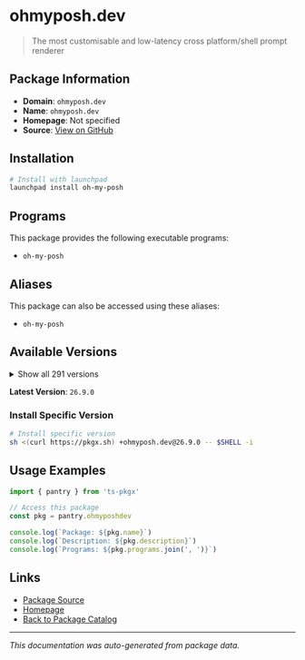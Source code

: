 # ohmyposh.dev

> The most customisable and low-latency cross platform/shell prompt renderer

## Package Information

- **Domain**: `ohmyposh.dev`
- **Name**: `ohmyposh.dev`
- **Homepage**: Not specified
- **Source**: [View on GitHub](https://github.com/pkgxdev/pantry/tree/main/projects/ohmyposh.dev/package.yml)

## Installation

```bash
# Install with launchpad
launchpad install oh-my-posh
```

## Programs

This package provides the following executable programs:

- `oh-my-posh`

## Aliases

This package can also be accessed using these aliases:

- `oh-my-posh`

## Available Versions

<details>
<summary>Show all 291 versions</summary>

- `26.9.0`, `26.8.0`, `26.7.0`, `26.6.1`, `26.6.0`
- `26.5.0`, `26.4.2`, `26.4.1`, `26.4.0`, `26.3.0`
- `26.2.2`, `26.2.1`, `26.2.0`, `26.1.0`, `26.0.5`
- `26.0.4`, `26.0.3`, `26.0.2`, `26.0.1`, `26.0.0`
- `25.23.3`, `25.23.2`, `25.23.1`, `25.23.0`, `25.22.0`
- `25.21.1`, `25.21.0`, `25.20.1`, `25.20.0`, `25.19.0`
- `25.18.0`, `25.17.0`, `25.16.1`, `25.16.0`, `25.15.0`
- `25.14.0`, `25.13.0`, `25.12.0`, `25.11.2`, `25.11.1`
- `25.11.0`, `25.10.2`, `25.10.1`, `25.10.0`, `25.9.0`
- `25.8.0`, `25.7.1`, `25.7.0`, `25.6.1`, `25.6.0`
- `25.5.1`, `25.5.0`, `25.4.3`, `25.4.2`, `25.4.1`
- `25.4.0`, `25.3.0`, `25.2.1`, `25.2.0`, `25.1.1`
- `25.1.0`, `25.0.0`, `24.19.0`, `24.18.1`, `24.18.0`
- `24.17.1`, `24.17.0`, `24.16.1`, `24.16.0`, `24.15.1`
- `24.15.0`, `24.14.0`, `24.13.1`, `24.13.0`, `24.12.0`
- `24.11.4`, `24.11.3`, `24.11.2`, `24.11.1`, `24.11.0`
- `24.10.1`, `24.10.0`, `24.9.1`, `24.9.0`, `24.8.0`
- `24.7.1`, `24.7.0`, `24.6.5`, `24.6.4`, `24.6.3`
- `24.6.2`, `24.6.1`, `24.6.0`, `24.5.2`, `24.5.1`
- `24.5.0`, `24.4.1`, `24.4.0`, `24.3.0`, `24.2.2`
- `24.2.1`, `24.2.0`, `24.1.0`, `24.0.11`, `24.0.10`
- `24.0.9`, `24.0.8`, `24.0.7`, `24.0.6`, `24.0.5`
- `24.0.4`, `24.0.3`, `24.0.2`, `24.0.1`, `24.0.0`
- `23.20.3`, `23.20.2`, `23.20.1`, `23.20.0`, `23.19.0`
- `23.18.0`, `23.17.0`, `23.16.0`, `23.15.3`, `23.15.2`
- `23.15.1`, `23.15.0`, `23.14.2`, `23.14.1`, `23.14.0`
- `23.13.4`, `23.13.3`, `23.13.2`, `23.13.1`, `23.13.0`
- `23.12.0`, `23.11.1`, `23.11.0`, `23.10.1`, `23.10.0`
- `23.9.1`, `23.9.0`, `23.8.0`, `23.7.2`, `23.7.1`
- `23.7.0`, `23.6.8`, `23.6.7`, `23.6.6`, `23.6.5`
- `23.6.4`, `23.6.3`, `23.6.2`, `23.6.1`, `23.6.0`
- `23.5.0`, `23.4.1`, `23.4.0`, `23.3.3`, `23.3.2`
- `23.3.1`, `23.3.0`, `23.2.1`, `23.2.0`, `23.1.0`
- `23.0.2`, `23.0.1`, `23.0.0`, `22.3.0`, `22.2.0`
- `22.1.0`, `22.0.3`, `22.0.2`, `22.0.1`, `22.0.0`
- `21.28.0`, `21.27.0`, `21.26.4`, `21.26.3`, `21.26.2`
- `21.26.1`, `21.26.0`, `21.25.0`, `21.24.0`, `21.23.6`
- `21.23.5`, `21.23.4`, `21.23.3`, `21.23.2`, `21.23.1`
- `21.23.0`, `21.22.0`, `21.21.3`, `21.21.2`, `21.21.1`
- `21.21.0`, `21.20.2`, `21.20.1`, `21.20.0`, `21.19.0`
- `21.18.2`, `21.18.1`, `21.18.0`, `21.17.2`, `21.17.1`
- `21.17.0`, `21.16.2`, `21.16.1`, `21.16.0`, `21.15.1`
- `21.15.0`, `21.14.0`, `21.13.1`, `21.13.0`, `21.12.1`
- `21.12.0`, `21.11.0`, `21.10.3`, `21.10.2`, `21.10.1`
- `21.10.0`, `21.9.1`, `21.9.0`, `21.8.0`, `21.7.0`
- `21.6.0`, `21.5.0`, `21.4.0`, `21.3.0`, `21.2.2`
- `21.2.1`, `21.2.0`, `21.1.0`, `21.0.1`, `21.0.0`
- `20.2.3`, `20.2.2`, `20.2.1`, `20.2.0`, `20.1.0`
- `20.0.2`, `20.0.1`, `20.0.0`, `19.32.0`, `19.31.0`
- `19.30.0`, `19.29.1`, `19.29.0`, `19.28.0`, `19.27.0`
- `19.26.1`, `19.26.0`, `19.25.0`, `19.24.3`, `19.24.2`
- `19.24.1`, `19.24.0`, `19.23.1`, `19.23.0`, `19.22.0`
- `19.21.1`, `19.21.0`, `19.20.0`, `19.19.0`, `19.18.1`
- `19.18.0`, `19.17.2`, `19.17.1`, `19.17.0`, `19.16.2`
- `19.16.1`, `19.16.0`, `19.15.1`, `19.15.0`, `19.14.0`
- `19.13.0`, `19.12.0`, `19.11.7`, `19.11.6`, `19.11.5`
- `19.11.4`, `19.11.3`, `19.11.2`, `19.11.1`, `19.11.0`
- `19.10.0`, `19.9.0`, `19.8.3`, `19.8.2`, `19.8.1`
- `19.8.0`

</details>

**Latest Version**: `26.9.0`

### Install Specific Version

```bash
# Install specific version
sh <(curl https://pkgx.sh) +ohmyposh.dev@26.9.0 -- $SHELL -i
```

## Usage Examples

```typescript
import { pantry } from 'ts-pkgx'

// Access this package
const pkg = pantry.ohmyposhdev

console.log(`Package: ${pkg.name}`)
console.log(`Description: ${pkg.description}`)
console.log(`Programs: ${pkg.programs.join(', ')}`)
```

## Links

- [Package Source](https://github.com/pkgxdev/pantry/tree/main/projects/ohmyposh.dev/package.yml)
- [Homepage](#)
- [Back to Package Catalog](../package-catalog.md)

---

*This documentation was auto-generated from package data.*
